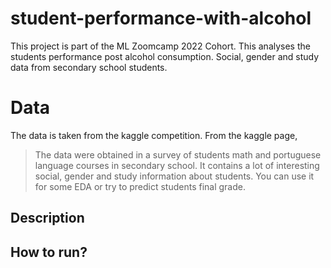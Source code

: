 # student-performance-with-alcohol
This project is part of the ML Zoomcamp 2022 Cohort. This analyses the students performance post alcohol consumption. Social, gender and study data from secondary school students.



# Data
 The data is taken from the kaggle competition. 
  From the kaggle page,
  > The data were obtained in a survey of students math and portuguese language courses in secondary school. It contains a lot of interesting social, gender and study information about students. You can use it for some EDA or try to predict students final grade.

## Description

## How to run?